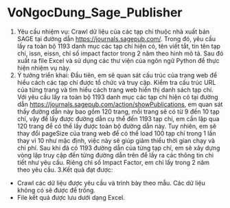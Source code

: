 # VoNgocDung_Sage_Publisher
1. Yêu cầu nhiệm vụ:
Crawl dữ liệu của các tạp chí thuộc nhà xuất bản SAGE tại đường dẫn
https://journals.sagepub.com/. Trong đó, yêu cầu lấy ra toàn bộ 1193 danh mục các tạp chí
hiện có, tên viết tắt, tin tên tạp chí, issn, eissn, chỉ số impact factor trong 2 năm theo hình
mô tả. Sau đó xuất ra file Excel và sử dụng các thư viện của ngôn ngữ Python để thực
hiện nhiệm vụ này.
2. Ý tưởng triển khai:
Đầu tiên, em sẽ quan sát cấu trúc của trang web để hiểu cách các tạp chí được tổ chức và
truy cập. Kiểm tra cấu trúc URL của từng trang và tìm hiểu cách trang web hiển thị danh
sách tạp chí.
Với yêu cầu lấy ra toàn bộ 1193 danh mục các tạp chí hiện có tại đường dẫn
https://journals.sagepub.com/action/showPublications, em quan sát thấy đường dẫn này
bao gồm 120 trang, mỗi trang sẽ có từ 9 đến 10 tạp chí, vậy để lấy được đường dẫn cụ thể
đến 1193 tạp chí, em cần lặp qua 120 trang để có thể lấy được toàn bộ đường dẫn này.
Tuy nhiên, em sẽ thay đổi pageSize của trang web để có thể load 100 tạp chí trong 1 lần
thay vì 10 như mặc định, việc này sẽ giúp giảm thiểu thời gian chạy và chi phí.
Sau khi đã có 1193 đường dẫn của từng tạp chí, em sẽ xây dựng vòng lặp truy cập đến
từng đường dẫn trên để lấy ra các thông tin chi tiết như yêu cầu. Riêng chỉ số Impact
Factor, em chỉ lấy trong 2 năm theo yêu cầu.
3.Kết quả đạt được:
- Crawl các dữ liệu được yêu cầu và trình bày theo mẫu. Các dữ liệu không có sẽ
được để trống.
- File kết quả được lưu dưới dạng Excel.
